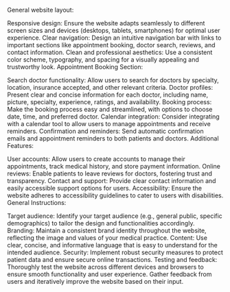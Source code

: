 General website layout:

Responsive design: Ensure the website adapts seamlessly to different screen sizes and devices (desktops, tablets, smartphones) for optimal user experience.
Clear navigation: Design an intuitive navigation bar with links to important sections like appointment booking, doctor search, reviews, and contact information.
Clean and professional aesthetics: Use a consistent color scheme, typography, and spacing for a visually appealing and trustworthy look.
Appointment Booking Section:

Search doctor functionality: Allow users to search for doctors by specialty, location, insurance accepted, and other relevant criteria.
Doctor profiles: Present clear and concise information for each doctor, including name, picture, specialty, experience, ratings, and availability.
Booking process: Make the booking process easy and streamlined, with options to choose date, time, and preferred doctor.
Calendar integration: Consider integrating with a calendar tool to allow users to manage appointments and receive reminders.
Confirmation and reminders: Send automatic confirmation emails and appointment reminders to both patients and doctors.
Additional Features:

User accounts: Allow users to create accounts to manage their appointments, track medical history, and store payment information.
Online reviews: Enable patients to leave reviews for doctors, fostering trust and transparency.
Contact and support: Provide clear contact information and easily accessible support options for users.
Accessibility: Ensure the website adheres to accessibility guidelines to cater to users with disabilities.
General Instructions:

Target audience: Identify your target audience (e.g., general public, specific demographics) to tailor the design and functionalities accordingly.
Branding: Maintain a consistent brand identity throughout the website, reflecting the image and values of your medical practice.
Content: Use clear, concise, and informative language that is easy to understand for the intended audience.
Security: Implement robust security measures to protect patient data and ensure secure online transactions.
Testing and feedback: Thoroughly test the website across different devices and browsers to ensure smooth functionality and user experience. Gather feedback from users and iteratively improve the website based on their input.